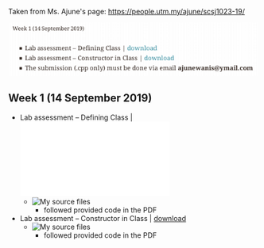Taken from Ms. Ajune's page: https://people.utm.my/ajune/scsj1023-19/

![week_01.png](week_01.png?raw=true)

## Week 1 (14 September 2019)

* Lab assessment – Defining Class | ![download](Class.pdf)
    * ![My source files](lab_assessment_–_defining_class/)
        * followed provided code in the PDF
* Lab assessment – Constructor in Class | [download](The-Class-Constructor.pdf)
    * ![My source files](lab_assessment_–_constructor_in_class/)
        * followed provided code in the PDF